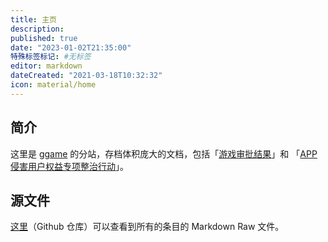 ```yaml
---
title: 主页
description:
published: true
date: "2023-01-02T21:35:00"
特殊标签标记: #无标签
editor: markdown
dateCreated: "2021-03-18T10:32:32"
icon: material/home
---
```


## 简介

这里是 [ggame][] 的分站，存档体积庞大的文档，包括「[游戏审批结果](游戏审批结果/index.md)」和
「[APP侵害用户权益专项整治行动](APP侵害用户权益专项整治行动/index.md)」。

[ggame]: https://ggame.gledos.science/

## 源文件

[这里](https://github.com/gledos/ggame-large-document)（Github 仓库）可以查看到所有的条目的 Markdown Raw 文件。

<!-- ## 游客计数 -->

<!-- ![网页游客计数器](https://count.getloli.com/get/@:ggame-large-document) -->
